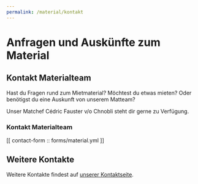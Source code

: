 ```yaml
---
permalink: /material/kontakt
---
```


# Anfragen und Auskünfte zum Material

## Kontakt Materialteam

Hast du Fragen rund zum Mietmaterial? Möchtest du etwas mieten? Oder benötigst du eine Auskunft von unserem Matteam?

Unser Matchef Cédric Fauster v/o Chnobli steht dir gerne zu Verfügung.

### Kontakt Materialteam

[[ contact-form :: forms/material.yml ]]

## Weitere Kontakte

Weitere Kontakte findest auf [unserer Kontaktseite](/kontakt).

